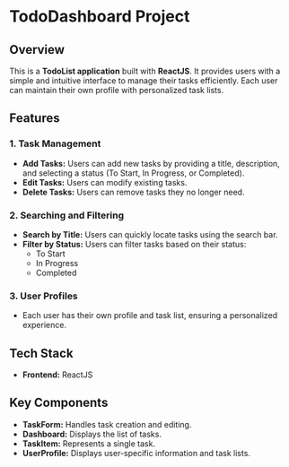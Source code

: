 # TodoDashboard Project

## Overview
This is a **TodoList application** built with **ReactJS**. It provides users with a simple and intuitive interface to manage their tasks efficiently. Each user can maintain their own profile with personalized task lists.

## Features
### 1. Task Management
- **Add Tasks:** Users can add new tasks by providing a title, description, and selecting a status (To Start, In Progress, or Completed).
- **Edit Tasks:** Users can modify existing tasks.
- **Delete Tasks:** Users can remove tasks they no longer need.

### 2. Searching and Filtering
- **Search by Title:** Users can quickly locate tasks using the search bar.
- **Filter by Status:** Users can filter tasks based on their status:
  - To Start
  - In Progress
  - Completed

### 3. User Profiles
- Each user has their own profile and task list, ensuring a personalized experience.

## Tech Stack
- **Frontend:** ReactJS

## Key Components
- **TaskForm:** Handles task creation and editing.
- **Dashboard:** Displays the list of tasks.
- **TaskItem:** Represents a single task.
- **UserProfile:** Displays user-specific information and task lists.








